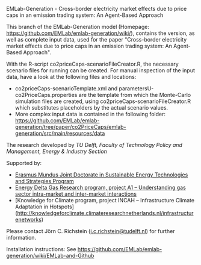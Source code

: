 EMLab-Generation - Cross-border electricity market effects due to price caps in an emission trading system: An Agent-Based Approach

This branch of the EMLab-Generation model (Homepage: https://github.com/EMLab/emlab-generation/wiki/), contains the version, as well as complete input data, used for the paper "Cross-border electricity market effects due to price caps in an emission trading system: An Agent-Based Approach".

With the R-script co2priceCaps-scenarioFileCreator.R, the necessary scenario files for running can be created. For manual inspection of the input data, have a look at the following files and locations:

* co2priceCaps-scenarioTemplate.xml and parametersU-co2PriceCaps.properties are the template from which the Monte-Carlo simulation files are created, using co2priceCaps-scenarioFileCreator.R which substitutes placeholders by the actual scenario values. 
* More complex input data is contained in the following folder: https://github.com/EMLab/emlab-generation/tree/paper/co2PriceCaps/emlab-generation/src/main/resources/data



The research developed by *TU Delft, Faculty of Technology Policy and Management, Energy & Industry Section*


Supported by:
* [Erasmus Mundus Joint Doctorate in Sustainable Energy Technologies and Strategies Program](http://www.upcomillas.es/estudios/estu_doct_SETS.aspx)
* [Energy Delta Gas Research program, project A1 – Understanding gas sector intra-market and inter-market interactions](http://www.edgar-program.com/nl/projects/A1)
* [Knowledge for Climate program, project INCAH – Infrastructure Climate Adaptation in Hotspots] (http://knowledgeforclimate.climateresearchnetherlands.nl/infrastructurenetworks)


Please contact Jörn C. Richstein (j.c.richstein@tudelft.nl) for further information.

Installation instructions: See https://github.com/EMLab/emlab-generation/wiki/EMLab-and-Github
